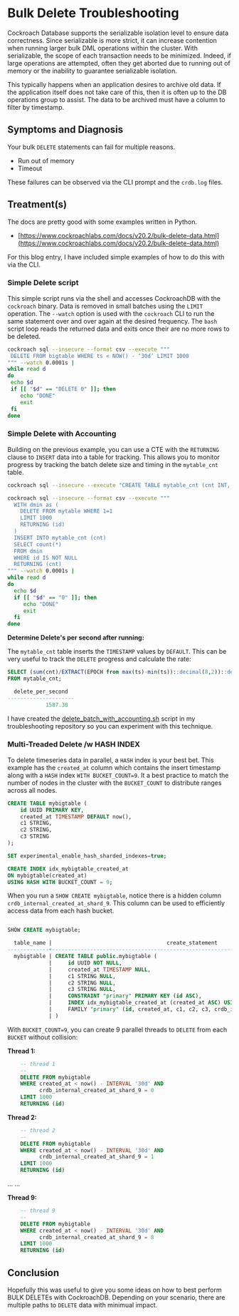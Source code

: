 # Bulk Delete Troubleshooting
Cockroach Database supports the serializable isolation level to ensure data correctness.  Since serializable is more strict, it can increase contention when running larger bulk DML operations within the cluster.  With serializable, the scope of each transaction needs to be minimized.  Indeed, if large operations are attempted, often they get aborted due to running out of memory or the inability to guarantee serializable isolation.  

This typically happens when an application desires to archive old data.  If the application itself does not take care of this, then it is often up to the DB operations group to assist.  The data to be archived must have a column to filter by timestamp. 


## Symptoms and Diagnosis
Your bulk `DELETE` statements can fail for multiple reasons.
* Run out of memory
* Timeout

These failures can be observed via the CLI prompt and the `crdb.log` files.

## Treatment(s)
The docs are pretty good with some examples written in Python.
* [https://www.cockroachlabs.com/docs/v20.2/bulk-delete-data.html](https://www.cockroachlabs.com/docs/v20.2/bulk-delete-data.html)

For this blog entry, I have included simple examples of how to do this with via the CLI.

### Simple Delete script

This simple script runs via the shell and accesses CockroachDB with the `cockroach` binary.  Data is removed in small batches using the `LIMIT` operation.  The `--watch` option is used with the `cockroach` CLI to run the same statement over and over again at the desired frequency.  The `bash` script loop reads the returned data and exits once their are no more rows to be deleted.

```bash
cockroach sql --insecure --format csv --execute """
 DELETE FROM bigtable WHERE ts < NOW() - ‘30d’ LIMIT 1000
""" --watch 0.0001s |
while read d
do
 echo $d
 if [[ "$d" == "DELETE 0" ]]; then
    echo "DONE"
    exit
 fi
done
```

### Simple Delete with Accounting
Building on the previous example, you can use a CTE with the `RETURNING` clause to `INSERT` data into a table for tracking.  This allows you to monitor progress by tracking the batch delete size and timing in the `mytable_cnt` table.

```bash
cockroach sql --insecure --execute "CREATE TABLE mytable_cnt (cnt INT, ts TIMESTAMP DEFAULT NOW())"

cockroach sql --insecure --format csv --execute """
  WITH dmin as (
    DELETE FROM mytable WHERE 1=1 
    LIMIT 1000
    RETURNING (id)
  )
  INSERT INTO mytable_cnt (cnt)
  SELECT count(*) 
  FROM dmin 
  WHERE id IS NOT NULL
  RETURNING (cnt)
""" --watch 0.0001s |
while read d
do
  echo $d
  if [[ "$d" == "0" ]]; then
     echo "DONE"
     exit
  fi
done
```

**Determine Delete's per second after running:**

The `mytable_cnt` table inserts the `TIMESTAMP` values by `DEFAULT`.  This can be very useful to track the `DELETE` progress and calculate the rate:

```sql
SELECT (sum(cnt)/EXTRACT(EPOCH from max(ts)-min(ts))::decimal(8,2))::decimal(8,2) as delete_per_second 
FROM mytable_cnt;

  delete_per_second
---------------------
            1587.30
```

I have created the [delete_batch_with_accounting.sh](delete_batch_with_accounting.sh) script in my troubleshooting repository so you can experiment with this technique.

### Multi-Treaded Delete /w HASH INDEX
To delete timeseries data in parallel, a `HASH` index is your best bet.  This example has the `created_at` column which contains the insert timestamp along with a `HASH` index `WITH BUCKET_COUNT=9`.  It a best practice to match the number of nodes in the cluster with the `BUCKET_COUNT` to distribute ranges across all nodes.

```sql
CREATE TABLE mybigtable (
    id UUID PRIMARY KEY,
    created_at TIMESTAMP DEFAULT now(),
    c1 STRING,
    c2 STRING,
    c3 STRING
);

SET experimental_enable_hash_sharded_indexes=true;

CREATE INDEX idx_mybigtable_created_at 
ON mybigtable(created_at)
USING HASH WITH BUCKET_COUNT = 9;
```

When you run a `SHOW CREATE mybigtable`, notice there is a hidden column `crdb_internal_created_at_shard_9`.  This column can be used to efficiently access data from each hash bucket.

```sql

SHOW CREATE mybigtable;

  table_name |                                    create_statement
-------------+-----------------------------------------------------------------------------------------
  mybigtable | CREATE TABLE public.mybigtable (
             |     id UUID NOT NULL,
             |     created_at TIMESTAMP NULL,
             |     c1 STRING NULL,
             |     c2 STRING NULL,
             |     c3 STRING NULL,
             |     CONSTRAINT "primary" PRIMARY KEY (id ASC),
             |     INDEX idx_mybigtable_created_at (created_at ASC) USING HASH WITH BUCKET_COUNT = 9,
             |     FAMILY "primary" (id, created_at, c1, c2, c3, crdb_internal_created_at_shard_9)
             | )
```

With `BUCKET_COUNT=9`, you can create 9 parallel threads to `DELETE` from each `BUCKET` without collision:

**Thread 1:**
```sql
    -- thread 1
    --
    DELETE FROM mybigtable 
    WHERE created_at < now() - INTERVAL '30d' AND
          crdb_internal_created_at_shard_9 = 0
    LIMIT 1000
    RETURNING (id)
```

**Thread 2:**
```sql
    -- thread 2
    --
    DELETE FROM mybigtable 
    WHERE created_at < now() - INTERVAL '30d' AND
          crdb_internal_created_at_shard_9 = 1
    LIMIT 1000
    RETURNING (id)
```
...
...

**Thread 9:**
```sql
    -- thread 9
    --
    DELETE FROM mybigtable 
    WHERE created_at < now() - INTERVAL '30d' AND
          crdb_internal_created_at_shard_9 = 8
    LIMIT 1000
    RETURNING (id)
```

## Conclusion
Hopefully this was useful to give you some ideas on how to best perform BULK DELETEs with CockroachDB.  Depending on your scenario, there are multiple paths to `DELETE` data with minimual impact.